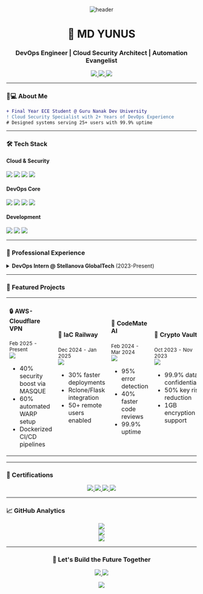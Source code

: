 <!-- Banner -->
<div align="center">
  <img src="https://github.com/yunus25jmi1/yunus25jmi1/blob/main/Github-Banner.png" alt="header"/>
</div>

<!-- Intro Section -->
<h1 align="center">🚀 MD YUNUS</h1>
<h3 align="center">DevOps Engineer | Cloud Security Architect | Automation Evangelist</h3>

<p align="center">
  <a href="https://yunuscloud.eu.org" target="_blank">
    <img src="https://img.shields.io/badge/Portfolio-%23000000.svg?style=for-the-badge&logo=react&logoColor=white">
  </a>
  <a href="https://linkedin.com/in/yunus25jmi">
    <img src="https://img.shields.io/badge/LinkedIn-0A66C2?style=for-the-badge&logo=linkedin&logoColor=white">
  </a>
  <a href="mailto:admin@yunuscloud.eu.org">
    <img src="https://img.shields.io/badge/Email-EA4335?style=for-the-badge&logo=gmail&logoColor=white">
  </a>
</p>

---

<!-- About Section -->
### 👨💻 About Me
```diff
+ Final Year ECE Student @ Guru Nanak Dev University
! Cloud Security Specialist with 2+ Years of DevOps Experience
# Designed systems serving 25+ users with 99.9% uptime
```

---

<!-- Tech Stack -->
### 🛠️ Tech Stack
#### **Cloud & Security**
<p>
  <img src="https://img.shields.io/badge/AWS-FF9900?style=for-the-badge&logo=amazonaws&logoColor=white">
  <img src="https://img.shields.io/badge/GCP-4285F4?style=for-the-badge&logo=googlecloud&logoColor=white">
  <img src="https://img.shields.io/badge/Cloudflare_ZRT-F38020?style=for-the-badge&logo=cloudflare&logoColor=white">
  <img src="https://img.shields.io/badge/Hybrid_Crypto-4B32C3?style=for-the-badge&logo=letsencrypt&logoColor=white">
</p>

#### **DevOps Core**
<p>
  <img src="https://img.shields.io/badge/Docker-2496ED?style=for-the-badge&logo=docker&logoColor=white">
  <img src="https://img.shields.io/badge/CI/CD-2088FF?style=for-the-badge&logo=githubactions&logoColor=white">
  <img src="https://img.shields.io/badge/IaC-7B42BC?style=for-the-badge&logo=terraform&logoColor=white">
  <img src="https://img.shields.io/badge/Bash-4EAA25?style=for-the-badge&logo=gnu-bash&logoColor=white">
</p>

#### **Development**
<p>
  <img src="https://img.shields.io/badge/Python-3776AB?style=for-the-badge&logo=python&logoColor=white">
  <img src="https://img.shields.io/badge/Flask_API-000000?style=for-the-badge&logo=flask&logoColor=white">
  <img src="https://img.shields.io/badge/Scalability-01D277?style=for-the-badge&logo=serverless&logoColor=white">
</p>

---

<!-- Experience -->
### 💼 Professional Experience
<details>
<summary><strong>DevOps Intern @ Stellanova GlobalTech</strong> (2023-Present)</summary>
  
🔧 **Key Achievements**:
- Engineered Docker environments improving deployment speed by 30%
- Integrated Jenkins/GitHub Actions CI/CD (+25% efficiency)
- Secured networks with Tailscale VPN & Ngrok (+40% security)
- Automated SSH configuration (-50% management time)
- Accelerated feature development with Flask APIs (-20% dev time)
</details>

---

<!-- Projects -->
### 🚀 Featured Projects
<table>
  <!-- Row 1 -->
  <tr>
    <td width="25%">
      <h4>🔒 AWS-Cloudflare VPN</h4>
      <small>Feb 2025 - Present</small><br>
      <a href="url.yunuscloud.eu.org/Cloudflare-Masque">
        <img src="https://img.shields.io/badge/View_Project-0A66C2?style=for-the-badge">
      </a>
      <ul>
        <li>40% security boost via MASQUE</li>
        <li>60% automated WARP setup</li>
        <li>Dockerized CI/CD pipelines</li>
      </ul>
    </td>
    <td width="25%">
      <h4>🚄 IaC Railway</h4>
      <small>Dec 2024 - Jan 2025</small><br>
      <a href="url.yunuscloud.eu.org/IaC-Railway">
        <img src="https://img.shields.io/badge/View_Project-4B32C3?style=for-the-badge">
      </a>
      <ul>
        <li>30% faster deployments</li>
        <li>Rclone/Flask integration</li>
        <li>50+ remote users enabled</li>
      </ul>
    </td>
    <td width="25%">
      <h4>🤖 CodeMate AI</h4>
      <small>Feb 2024 - Mar 2024</small><br>
      <a href="url.yunuscloud.eu.org/XGnnhh35">
        <img src="https://img.shields.io/badge/View_Project-FF6F00?style=for-the-badge">
      </a>
      <ul>
        <li>95% error detection</li>
        <li>40% faster code reviews</li>
        <li>99.9% uptime</li>
      </ul>
    </td>
    <td width="25%">
      <h4>🔐 Crypto Vault</h4>
      <small>Oct 2023 - Nov 2023</small><br>
      <a href="url.yunuscloud.eu.org/pwEyhh44">
        <img src="https://img.shields.io/badge/View_Project-01D277?style=for-the-badge">
      </a>
      <ul>
        <li>99.9% data confidentiality</li>
        <li>50% key risk reduction</li>
        <li>1GB encryption support</li>
      </ul>
    </td>
  </tr>
</table>

---

<!-- Certifications -->
### 📜 Certifications
<div align="center">
  <a href="https://url.yunuscloud.eu.org/Coursera_E7NL96V7GVZV">
    <img src="https://img.shields.io/badge/Google_Cloud_Foundation-4285F4?style=for-the-badge&logo=googlecloud">
  </a>
  <a href="https://url.yunuscloud.eu.org/Coursera_KFZFMKEN496F.pdf">
    <img src="https://img.shields.io/badge/GCP_Core-01A8FF?style=for-the-badge&logo=googlecloud">
  </a>
  <a href="https://url.yunuscloud.eu.org/badge-5430187">
    <img src="https://img.shields.io/badge/Cloud_Modernization-FF6D01?style=for-the-badge&logo=googlecloud">
  </a>
  <a href="https://url.yunuscloud.eu.org/Google-Cloud-Computing-&-GenAI-Certificate.pdf">
    <img src="https://img.shields.io/badge/Gen_AI_Expert-01D277?style=for-the-badge&logo=openai">
  </a>
</div>

---

<!-- GitHub Stats -->
### 📈 GitHub Analytics
<div align="center">
  <img src="https://github-readme-stats.vercel.app/api?username=yunus25jmi1&theme=dark&show_icons=true&hide_border=true&count_private=true">
  <br>
  <img src="https://github-readme-streak-stats.herokuapp.com/?user=yunus25jmi1&theme=dark&hide_border=true">
  <br>
  <img src="https://github-profile-trophy.vercel.app/?username=yunus25jmi1&theme=onedark&no-bg=true&no-frame=true&margin-w=15">
</div>

---

<!-- Footer -->
<div align="center">
  <h3>🚀 Let's Build the Future Together</h3>
  <p>
    <a href="https://linkedin.com/in/yunus25jmi">
      <img src="https://img.shields.io/badge/Schedule_Call-0A66C2?style=for-the-badge&logo=linkedin">
    </a>
    <a href="mailto:admin@yunuscloud.eu.org">
      <img src="https://img.shields.io/badge/Send_Proposal-EA4335?style=for-the-badge&logo=gmail">
    </a>
  </p>
  <img src="https://komarev.com/ghpvc/?username=yunus25jmi1&label=Profile+Views&color=0E75B6">
</div>
